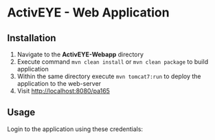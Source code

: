 # ActivEYE - Web Application

## Installation

1. Navigate to the **ActivEYE-Webapp** directory
2. Execute command `mvn clean install` or `mvn clean package` to build application
3. Within the same directory execute `mvn tomcat7:run` to deploy the application to the web-server
3. Visit [http://localhost:8080/pa165](http://localhost:8080/pa165)

## Usage
Login to the application using these credentials:
